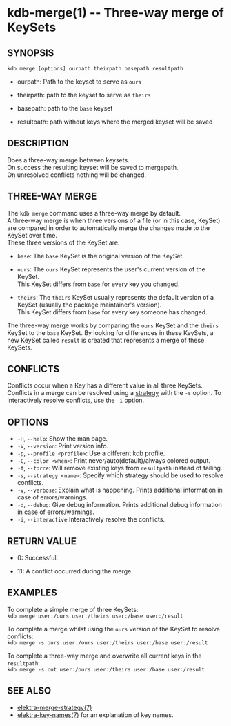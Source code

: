 # kdb-merge(1) -- Three-way merge of KeySets

## SYNOPSIS

`kdb merge [options] ourpath theirpath basepath resultpath`<br>

- ourpath:
  Path to the keyset to serve as `ours`<br>

- theirpath:
  path to the keyset to serve as `theirs`<br>

- basepath:
  path to the `base` keyset<br>

- resultpath:
  path without keys where the merged keyset will be saved<br>

## DESCRIPTION

Does a three-way merge between keysets.<br>
On success the resulting keyset will be saved to mergepath.<br>
On unresolved conflicts nothing will be changed.<br>

## THREE-WAY MERGE

The `kdb merge` command uses a three-way merge by default.<br>
A three-way merge is when three versions of a file (or in this case, KeySet) are compared in order to automatically merge the changes made to the KeySet over time.<br>
These three versions of the KeySet are:<br>

- `base`:
  The `base` KeySet is the original version of the KeySet.<br>

- `ours`:
  The `ours` KeySet represents the user's current version of the KeySet.<br>
  This KeySet differs from `base` for every key you changed.<br>

- `theirs`:
  The `theirs` KeySet usually represents the default version of a KeySet (usually the package maintainer's version).<br>
  This KeySet differs from `base` for every key someone has changed.<br>

The three-way merge works by comparing the `ours` KeySet and the `theirs` KeySet to the `base` KeySet. By looking for differences in these KeySets, a new KeySet called `result` is created that represents a merge of these KeySets.<br>

## CONFLICTS

Conflicts occur when a Key has a different value in all three KeySets.<br>
Conflicts in a merge can be resolved using a [strategy](#STRATEGIES) with the `-s` option.
To interactively resolve conflicts, use the `-i` option.

## OPTIONS

- `-H`, `--help`:
  Show the man page.
- `-V`, `--version`:
  Print version info.
- `-p`, `--profile <profile>`:
  Use a different kdb profile.
- `-C`, `--color <when>`:
  Print never/auto(default)/always colored output.
- `-f`, `--force`:
  Will remove existing keys from `resultpath` instead of failing.
- `-s`, `--strategy <name>`:
  Specify which strategy should be used to resolve conflicts.
- `-v`, `--verbose`:
  Explain what is happening. Prints additional information in case of errors/warnings.
- `-d`, `--debug`:
  Give debug information. Prints additional debug information in case of errors/warnings.
- `-i`, `--interactive`
  Interactively resolve the conflicts.

## RETURN VALUE

- 0:
  Successful.

- 11:
  A conflict occurred during the merge.

## EXAMPLES

To complete a simple merge of three KeySets:<br>
`kdb merge user:/ours user:/theirs user:/base user:/result`<br>

To complete a merge whilst using the `ours` version of the KeySet to resolve conflicts:<br>
`kdb merge -s ours user:/ours user:/theirs user:/base user:/result`<br>

To complete a three-way merge and overwrite all current keys in the `resultpath`:<br>
`kdb merge -s cut user:/ours user:/theirs user:/base user:/result`<br>

## SEE ALSO

- [elektra-merge-strategy(7)](elektra-merge-strategy.md)
- [elektra-key-names(7)](elektra-key-names.md) for an explanation of key names.

